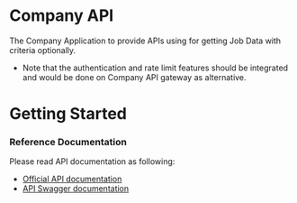 # Company API
The Company Application to provide APIs using for getting Job Data with criteria optionally.

* Note that the authentication and rate limit features should be integrated and would be done on Company API gateway as alternative.

# Getting Started

### Reference Documentation
Please read API documentation as following:
* [Official API documentation](https://www.company.com/documation)
* [API Swagger documentation](http://{enviroment_url}/swagger-ui.html)


